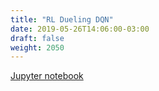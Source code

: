 ```yaml
---
title: "RL Dueling DQN"
date: 2019-05-26T14:06:00-03:00
draft: false
weight: 2050
---
```


[Jupyter notebook](https://nbviewer.jupyter.org/github/gmoncarz/machine_learning_tour/blob/master/notebooks/04_reinforcement_learning/05_DQN_dueling_01.ipynb)

<div>
    <object type="text/html" width="100%" height="1000" data="https://nbviewer.jupyter.org/github/gmoncarz/machine_learning_tour/blob/master/notebooks/04_reinforcement_learning/05_DQN_dueling_01.ipynb">
    </object>
</div>
